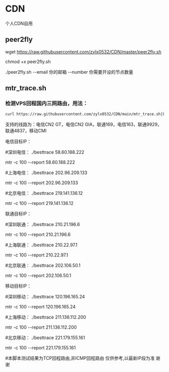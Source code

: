 # CDN
个人CDN自用
## peer2fly
wget https://raw.githubusercontent.com/zylx0532/CDN/master/peer2fly.sh

chmod +x peer2fly.sh

./peer2fly.sh --email 你的邮箱 --number 你需要开设的节点数量

## mtr_trace.sh
### 检测VPS回程国内三网路由，用法：
```bash
curl https://raw.githubusercontent.com/zylx0532/CDN/main/mtr_trace.sh|bash
```

支持的线路为：电信CN2 GT，电信CN2 GIA，联通169，电信163，联通9929，联通4837，移动CMI

电信目标IP：

#深圳电信：
./besttrace 58.60.188.222

mtr -c 100 --report 58.60.188.222

#上海电信：
./besttrace 202.96.209.133

mtr -c 100 --report 202.96.209.133

#北京电信：
./besttrace 219.141.136.12

mtr -c 100 --report 219.141.136.12

联通目标IP：

#深圳联通：
./besttrace 210.21.196.6

mtr -c 100 --report 210.21.196.6

#上海联通：
./besttrace 210.22.97.1

mtr -c 100 --report 210.22.97.1

#北京联通：
./besttrace 202.106.50.1

mtr -c 100 --report 202.106.50.1

移动目标IP：

#深圳移动：
./besttrace 120.196.165.24

mtr -c 100 --report 120.196.165.24

#上海移动：
./besttrace 211.136.112.200

mtr -c 100 --report 211.136.112.200

#北京移动：
./besttrace 221.179.155.161

mtr -c 100 --report 221.179.155.161

#本脚本测试结果为TCP回程路由,非ICMP回程路由 仅供参考,以最新IP段为准 谢谢
